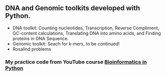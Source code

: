 ## DNA and Genomic toolkits developed with Python.
* DNA toolkit: Counting nucleotides, Transcription, Reverse Compliment, GC-content calculations, Translating DNA into amino acids, and Finding proteins in DNA Sequence.
* Genomic toolkit: Seach for k-mers, to be continued!
* Rosalind problems

### My practice code from YouTube course [Bioinformatics in Python](https://www.youtube.com/watch?v=3joOQ3A3KBQ&list=PLpSOMAcxEB_jUKMvdl8rHqNiZXFIrtd5G&ab_channel=rebelScience)
